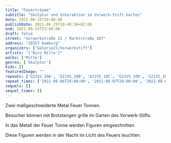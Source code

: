 ```yaml
---
title: "Feuerträume"
subtitle: "Skulptur und Interaktion im Vorwerk-Stift Garten"
date: 2021-08-15T20:00:00
publishDate: 2021-06-25T19:40:36+02:00
end: 2021-08-15T23:00:00
draft: false
street: "Vorwerkstraße 21 / Marktstraße 107"
address: "20357 Hamburg"
organizers: ["Galerie21/Vorwerkstift"]
artists: "['Nico Nillo']"
walks: ['Mitte']
genres: ['Skulptur']
kids: []
featuredImage: ""
repeats: ['G21VS_10A', 'G21VS_10B', 'G21VS_10C', 'G21VS_10D', 'G21VS_10E']
repeat_times: ['2021-08-06T20:00:00', '2021-08-07T20:00:00', '2021-08-08T20:00:00', '2021-08-13T20:00:00', '2021-08-14T20:00:00']
sequels: []
sequel_times: []
---
```


Zwei maßgeschneiderte Metal Feuer Tonnen.

Besucher können mit Brotstangen grille im Garten des Vorwerk-Stifts.

In das Metall der Feuer Tonne werden Figuren eingeschnitten.

Diese Figuren werden in der Nacht im Licht des Feuers leuchten.